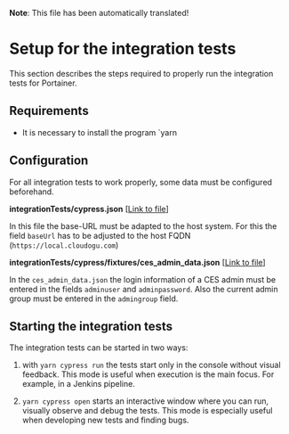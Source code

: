 **Note**: This file has been automatically translated!

# Setup for the integration tests

This section describes the steps required to properly run the integration tests for Portainer.

## Requirements

* It is necessary to install the program `yarn

## Configuration

For all integration tests to work properly, some data must be configured beforehand.

**integrationTests/cypress.json** [[Link to file](../../integrationTests/cypress.json)]

In this file the base-URL must be adapted to the host system.
For this the field `baseUrl` has to be adjusted to the host FQDN (`https://local.cloudogu.com`)

**integrationTests/cypress/fixtures/ces_admin_data.json** [[Link to file](../../integrationTests/cypress/fixtures/ces_admin_data.json)]

In the `ces_admin_data.json` the login information of a CES admin must be entered in the fields `adminuser` and `adminpassword`.
Also the current admin group must be entered in the `admingroup` field.

## Starting the integration tests

The integration tests can be started in two ways:

1. with `yarn cypress run` the tests start only in the console without visual feedback.
   This mode is useful when execution is the main focus.
   For example, in a Jenkins pipeline.

1. `yarn cypress open` starts an interactive window where you can run, visually observe and debug the tests.
   This mode is especially useful when developing new tests and finding bugs.